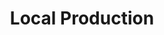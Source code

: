 ---
slug: committee-local-production
type: committee
status: ready
title: 'Local Production'
external: 'https://iclc.toplap.org/2023/catalogue/other/programming-committee.html'
contributors:
- person: Emma Rasing
- person: Juliette Osse
- person: $hoogland-timo
---